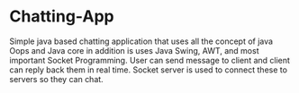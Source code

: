 # Chatting-App
Simple java based chatting application that uses all the concept of java Oops and Java core in addition is uses Java Swing, AWT, and most important Socket Programming. User can send message to client and client can reply back them in real time. Socket server is used to connect these to servers so they can chat. 
